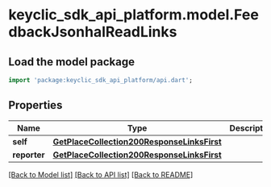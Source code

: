# keyclic_sdk_api_platform.model.FeedbackJsonhalReadLinks

## Load the model package
```dart
import 'package:keyclic_sdk_api_platform/api.dart';
```

## Properties
Name | Type | Description | Notes
------------ | ------------- | ------------- | -------------
**self** | [**GetPlaceCollection200ResponseLinksFirst**](GetPlaceCollection200ResponseLinksFirst.md) |  | [optional] 
**reporter** | [**GetPlaceCollection200ResponseLinksFirst**](GetPlaceCollection200ResponseLinksFirst.md) |  | [optional] 

[[Back to Model list]](../README.md#documentation-for-models) [[Back to API list]](../README.md#documentation-for-api-endpoints) [[Back to README]](../README.md)


